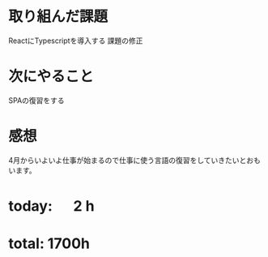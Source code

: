 # 取り組んだ課題
ReactにTypescriptを導入する
課題の修正

# 次にやること
SPAの復習をする

# 感想
4月からいよいよ仕事が始まるので仕事に使う言語の復習をしていきたいとおもいます。

# today: 　 2 h
# total: 1700h
